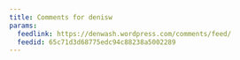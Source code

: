 ```yaml
---
title: Comments for denisw
params:
  feedlink: https://denwash.wordpress.com/comments/feed/
  feedid: 65c71d3d68775edc94c88238a5002289
---
```

